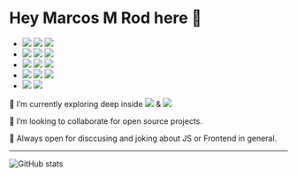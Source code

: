 # Hey Marcos M Rod here 👋

- <img src="https://img.shields.io/badge/-ffc301?style=flat&logo=javascript&logoColor=black"> <img src="https://img.shields.io/badge/-000000?style=flat&logo=react&logoColor=00c8ff"> <img src="https://img.shields.io/badge/-white?style=flat&logo=angular&logoColor=red">
- <img src="https://img.shields.io/badge/-Redux-purple?style=flat&logo=redux&logoColor=ffffff"> <img src="https://img.shields.io/badge/-JEST-gree?style=flat&logo=jest&logoColor=black"> <img src="https://img.shields.io/badge/-Jasmine-8A4182?style=flat&logo=jasmine&logoColor=white">
- <img src="https://img.shields.io/badge/-Styled-grey?style=flat&logo=styled-components"> <img src="https://img.shields.io/badge/-Mui-blue?style=flat&logo=mui&logoColor=white"> <img src="https://img.shields.io/badge/-Sass-cc6699?style=flat&logo=sass&logoColor=ffffff">
- <img src="https://img.shields.io/badge/-MongoDB-4DB33D?style=flat&logo=mongodb&logoColor=FFFFFF"> <img src="https://img.shields.io/badge/-GraphQL-e535ab?style=flat&logo=graphql&logoColor=FFFFFF"> <img src="https://img.shields.io/badge/-MySQL-F29111?style=flat&logo=mysql&logoColor=FFFFFF">
- <img src="https://img.shields.io/badge/-Node-3C873A?style=flat&logo=Node.js&logoColor=white"> <img src="https://img.shields.io/badge/-Deno-fff?style=flat&logo=deno&logoColor=black">


🌱 I’m currently exploring deep inside <img src="https://img.shields.io/badge/-Node.js-3C873A?style=flat&logo=Node.js&logoColor=white"> & <img src="https://img.shields.io/badge/-Deno-fff?style=flat&logo=deno&logoColor=black">

👯 I’m looking to collaborate for open source projects.

💬 Always open for disccusing and joking about JS or Frontend in general.

---

![GitHub stats](https://github-readme-stats.vercel.app/api?username=MarcosMRod&show_icons=true&hide_border=true)
